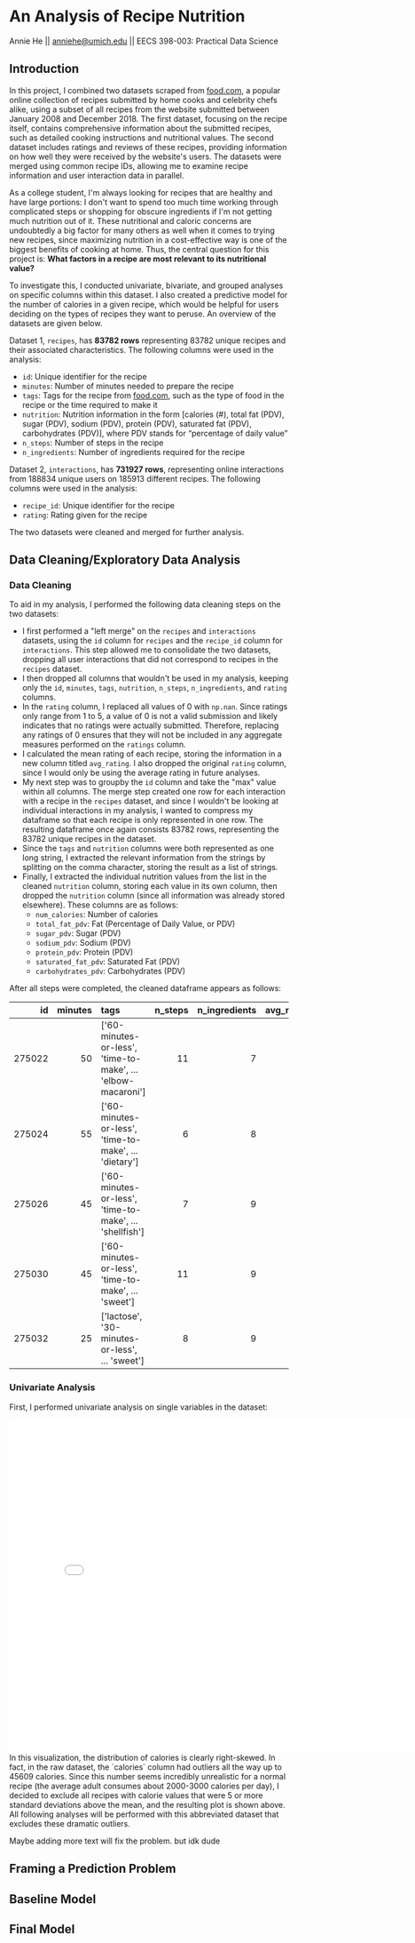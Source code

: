 # An Analysis of Recipe Nutrition
Annie He || anniehe@umich.edu || EECS 398-003: Practical Data Science

## Introduction

In this project, I combined two datasets scraped from [food.com](food.com), a popular online collection of recipes submitted by home cooks and celebrity chefs alike, using a subset of all recipes from the website submitted between January 2008 and December 2018. The first dataset, focusing on the recipe itself, contains comprehensive information about the submitted recipes, such as detailed cooking instructions and nutritional values. The second dataset includes ratings and reviews of these recipes, providing information on how well they were received by the website's users. The datasets were merged using common recipe IDs, allowing me to examine recipe information and user interaction data in parallel.

As a college student, I'm always looking for recipes that are healthy and have large portions: I don't want to spend too much time working through complicated steps or shopping for obscure ingredients if I'm not getting much nutrition out of it. These nutritional and caloric concerns are undoubtedly a big factor for many others as well when it comes to trying new recipes, since maximizing nutrition in a cost-effective way is one of the biggest benefits of cooking at home. Thus, the central question for this project is: **What factors in a recipe are most relevant to its nutritional value?**

To investigate this, I conducted univariate, bivariate, and grouped analyses on specific columns within this dataset. I also created a predictive model for the number of calories in a given recipe, which would be helpful for users deciding on the types of recipes they want to peruse. An overview of the datasets are given below.

Dataset 1, `recipes`, has **83782 rows** representing 83782 unique recipes and their associated characteristics. The following columns were used in the analysis:

- `id`: Unique identifier for the recipe
- `minutes`: Number of minutes needed to prepare the recipe
- `tags`: Tags for the recipe from [food.com](food.com), such as the type of food in the recipe or the time required to make it
- `nutrition`: Nutrition information in the form [calories (#), total fat (PDV), sugar (PDV), sodium (PDV), protein (PDV), saturated fat (PDV), carbohydrates (PDV)], where PDV stands for “percentage of daily value”
- `n_steps`: Number of steps in the recipe
- `n_ingredients`: Number of ingredients required for the recipe

Dataset 2, `interactions`, has **731927 rows**, representing online interactions from 188834 unique users on 185913 different recipes. The following columns were used in the analysis:

- `recipe_id`: Unique identifier for the recipe
- `rating`: Rating given for the recipe

The two datasets were cleaned and merged for further analysis.

## Data Cleaning/Exploratory Data Analysis

### Data Cleaning

To aid in my analysis, I performed the following data cleaning steps on the two datasets:
- I first performed a "left merge" on the `recipes` and `interactions` datasets, using the `id` column for `recipes` and the `recipe_id` column for `interactions`. This step allowed me to consolidate the two datasets, dropping all user interactions that did not correspond to recipes in the `recipes` dataset.
- I then dropped all columns that wouldn't be used in my analysis, keeping only the `id`, `minutes`, `tags`, `nutrition`, `n_steps`, `n_ingredients`, and `rating` columns.
- In the `rating` column, I replaced all values of 0 with `np.nan`. Since ratings only range from 1 to 5, a value of 0 is not a valid submission and likely indicates that no ratings were actually submitted. Therefore, replacing any ratings of 0 ensures that they will not be included in any aggregate measures performed on the `ratings` column.
- I calculated the mean rating of each recipe, storing the information in a new column titled `avg_rating`. I also dropped the original `rating` column, since I would only be using the average rating in future analyses.
- My next step was to groupby the `id` column and take the "max" value within all columns. The merge step created one row for each interaction with a recipe in the `recipes` dataset, and since I wouldn't be looking at individual interactions in my analysis, I wanted to compress my dataframe so that each recipe is only represented in one row. The resulting dataframe once again consists 83782 rows, representing the 83782 unique recipes in the dataset.
- Since the `tags` and `nutrition` columns were both represented as one long string, I extracted the relevant information from the strings by splitting on the comma character, storing the result as a list of strings.
- Finally, I extracted the individual nutrition values from the list in the cleaned `nutrition` column, storing each value in its own column, then dropped the `nutrition` column (since all information was already stored elsewhere). These columns are as follows:
    * `num_calories`: Number of calories
    * `total_fat_pdv`: Fat (Percentage of Daily Value, or PDV)
    * `sugar_pdv`: Sugar (PDV)
    * `sodium_pdv`: Sodium (PDV)
    * `protein_pdv`: Protein (PDV)
    * `saturated_fat_pdv`: Saturated Fat (PDV)
    * `carbohydrates_pdv`: Carbohydrates (PDV)

After all steps were completed, the cleaned dataframe appears as follows:

<div class="table-wrapper" markdown="block">

|     id |   minutes | tags                                                                                                                                                                                                                                                                                                                                    |   n_steps |   n_ingredients |   avg_rating |   num_calories |   total_fat_pdv |   sugar_pdv |   sodium_pdv |   protein_pdv |   saturated_fat_pdv |   carbohydrates_pdv |
|-------:|----------:|:----------------------------------------------------------------------------------------------------------------------------------------------------------------------------------------------------------------------------------------------------------------------------------------------------------------------------------------|----------:|----------------:|-------------:|---------------:|----------------:|------------:|-------------:|--------------:|--------------------:|--------------------:|
| 275022 |        50 | ['60-minutes-or-less', 'time-to-make', ... 'elbow-macaroni']                                                                                                     |        11 |               7 |            3 |          386.1 |              34 |           7 |           24 |            41 |                  62 |                   8 |
| 275024 |        55 | ['60-minutes-or-less', 'time-to-make', ... 'dietary']                                                                                                                                                                                                             |         6 |               8 |            3 |          377.1 |              18 |         208 |           13 |            13 |                  30 |                  20 |
| 275026 |        45 | ['60-minutes-or-less', 'time-to-make', ... 'shellfish']                                                                                       |         7 |               9 |            3 |          326.6 |              30 |          12 |           27 |            37 |                  51 |                   5 |
| 275030 |        45 | ['60-minutes-or-less', 'time-to-make', ... 'sweet']                                                                                                                                                                                                   |        11 |               9 |            5 |          577.7 |              53 |         149 |           19 |            14 |                  67 |                  21 |
| 275032 |        25 | ['lactose', '30-minutes-or-less', ... 'sweet'] |         8 |               9 |            5 |          386.9 |               0 |         347 |            0 |             1 |                   0 |                  33 |

</div>

### Univariate Analysis

First, I performed univariate analysis on single variables in the dataset:
<iframe
  src="assets/calorie_dist.html"
  width="800"
  height="600"
  frameborder="0"
></iframe>
In this visualization, the distribution of calories is clearly right-skewed. In fact, in the raw dataset, the `calories` column had outliers all the way up to 45609 calories. Since this number seems incredibly unrealistic for a normal recipe (the average adult consumes about 2000-3000 calories per day), I decided to exclude all recipes with calorie values that were 5 or more standard deviations above the mean, and the resulting plot is shown above. All following analyses will be performed with this abbreviated dataset that excludes these dramatic outliers.

Maybe adding more text will fix the problem. but idk dude

## Framing a Prediction Problem

## Baseline Model

## Final Model